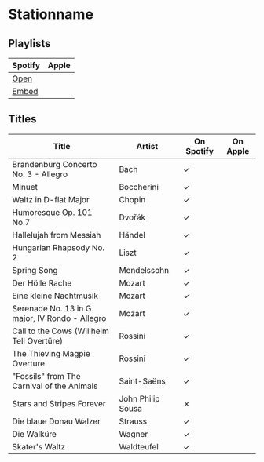 # Stationname

## Playlists

| Spotify                                                                                                     | Apple |
| ----------------------------------------------------------------------------------------------------------- | ----- |
| [Open](https://open.spotify.com/user/marauderxtreme/playlist/2Jf59eDuTsSdkBt8NsMl3h)                        |       |
| [Embed](https://embed.spotify.com/?uri=spotify%3Auser%3Amarauderxtreme%3Aplaylist%3A2Jf59eDuTsSdkBt8NsMl3h) |       |

## Titles

| Title                                          | Artist            | On Spotify | On Apple |
| ---------------------------------------------- | ----------------- | ---------- | -------- |
| Brandenburg Concerto No. 3 - Allegro           | Bach              | ✓          |          |
| Minuet                                         | Boccherini        | ✓          |          |
| Waltz in D-flat Major                          | Chopin            | ✓          |          |
| Humoresque Op. 101 No.7                        | Dvořák            | ✓          |          |
| Hallelujah from Messiah                        | Händel            | ✓          |          |
| Hungarian Rhapsody No. 2                       | Liszt             | ✓          |          |
| Spring Song                                    | Mendelssohn       | ✓          |          |
| Der Hölle Rache                                | Mozart            | ✓          |          |
| Eine kleine Nachtmusik                         | Mozart            | ✓          |          |
| Serenade No. 13 in G major, IV Rondo - Allegro | Mozart            | ✓          |          |
| Call to the Cows (Willhelm Tell Overtüre)      | Rossini           | ✓          |          |
| The Thieving Magpie Overture                   | Rossini           | ✓          |          |
| "Fossils" from The Carnival of the Animals     | Saint-Saëns       | ✓          |          |
| Stars and Stripes Forever                      | John Philip Sousa | ✗          |          |
| Die blaue Donau Walzer                         | Strauss           | ✓          |          |
| Die Walküre                                    | Wagner            | ✓          |          |
| Skater's Waltz                                 | Waldteufel        | ✓          |          |
